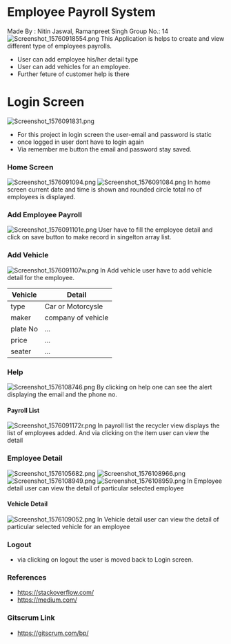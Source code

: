 # Employee Payroll System
Made By : Nitin Jaswal, Ramanpreet Singh
Group No.: 14
![Screenshot_15760918554.png](https://www.dropbox.com/s/bl77oewwchy4uiz/Screenshot_15760918554.png?dl=0&raw=1)
This Application is helps to create and view different type of employees payrolls.

  - User can add employee his/her detail type 
  - User can add vehicles for an employee.
  - Further feture of customer help is there

# Login Screen
![Screenshot_1576091831.png](https://www.dropbox.com/s/a6epipt800m0za0/Screenshot_1576091831.png?dl=0&raw=1)
  - For this project in login screen the user-email and password is static 
  - once logged in user dont have to login again
  - Via remember me button the email and password stay saved.
  
### Home Screen
![Screenshot_1576091094.png](https://www.dropbox.com/s/3dkyn705nue1pnw/Screenshot_1576091094.png?dl=0&raw=1)
![Screenshot_1576091084.png](https://www.dropbox.com/s/5p73gty64sx958y/Screenshot_1576091084.png?dl=0&raw=1)
In home screen current date and time is shown and rounded circle total no of employees is displayed.


### Add Employee Payroll
![Screenshot_1576091101e.png](https://www.dropbox.com/s/87p0wogbjlp3lq9/Screenshot_1576091101e.png?dl=0&raw=1)
User have to fill the employee detail and click on save button to make record in singelton array list.


### Add Vehicle
![Screenshot_1576091107w.png](https://www.dropbox.com/s/yqtk2rvzj7pkxlx/Screenshot_1576091107w.png?dl=0&raw=1)
In Add vehicle user have to add vehicle detail for the employee.

| Vehicle | Detail |
| ------ | ------ |
| type | Car or Motorcysle |
| maker | company of vehicle |
| plate No | ... |
| price | ...|
| seater | ... |

### Help
![Screenshot_1576108746.png](https://www.dropbox.com/s/0tif4x1lad44es3/Screenshot_1576108746.png?dl=0&raw=1)
By clicking on help one can see the alert displaying the email and the phone no.

#### Payroll List
![Screenshot_1576091172r.png](https://www.dropbox.com/s/2d7h7cj8p1kkmeg/Screenshot_1576091172r.png?dl=0&raw=1)
In payroll list the recycler view displays the list of employees added.
And via clicking on the item user can view the detail

### Employee Detail
![Screenshot_1576105682.png](https://www.dropbox.com/s/kvis3bwav3c20cq/Screenshot_1576105682.png?dl=0&raw=1)
![Screenshot_1576108966.png](https://www.dropbox.com/s/u2po5ghjnznk2j2/Screenshot_1576108966.png?dl=0&raw=1)
![Screenshot_1576108949.png](https://www.dropbox.com/s/3px06332dusq6l9/Screenshot_1576108949.png?dl=0&raw=1)
![Screenshot_1576108959.png](https://www.dropbox.com/s/quw5vwtik5lwnjh/Screenshot_1576108959.png?dl=0&raw=1)
In Employee detail user can view the detail of particular selected employee

#### Vehicle Detail
![Screenshot_1576109052.png](https://www.dropbox.com/s/ncfeompz0etlru3/Screenshot_1576109052.png?dl=0&raw=1)
In Vehicle detail user can view the detail of particular selected vehicle for an employee

### Logout
 - via clicking on logout the user is moved back to Login screen.
 
### References
- https://stackoverflow.com/
- https://medium.com/

### Gitscrum Link
- https://gitscrum.com/bp/


   
